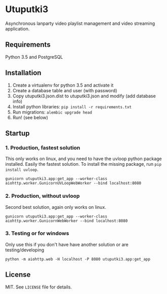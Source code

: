 # Utuputki3

Asynchronous lanparty video playlist management and video streaming application.

## Requirements

Python 3.5 and PostgreSQL

## Installation

1. Create a virtualenv for python 3.5 and activate it
2. Create a database table and user (with password)
3. Copy utuputki3.json.dist to utuputki3.json and modify (add database info)
4. Install python libraries: `pip install -r requirements.txt`
5. Run migrations: `alembic upgrade head`
6. Run! (see below)

## Startup

### 1. Production, fastest solution

This only works on linux, and you need to have the uvloop python package installed.
Easily the fastest solution. To install the missing package, run `pip install uvloop`.

`gunicorn utuputki3.app:get_app --worker-class aiohttp.worker.GunicornUVLoopWebWorker --bind localhost:8080`

### 2. Production, without uvloop

Second best solution, again only works on linux.

`gunicorn utuputki3.app:get_app --worker-class aiohttp.worker.GunicornWebWorker --bind localhost:8080`

### 3. Testing or for windows

Only use this if you don't have have another solution or are testing/developing

`python -m aiohttp.web -H localhost -P 8080 utuputki3.app:get_app`

## License

MIT. See `LICENSE` file for details.
